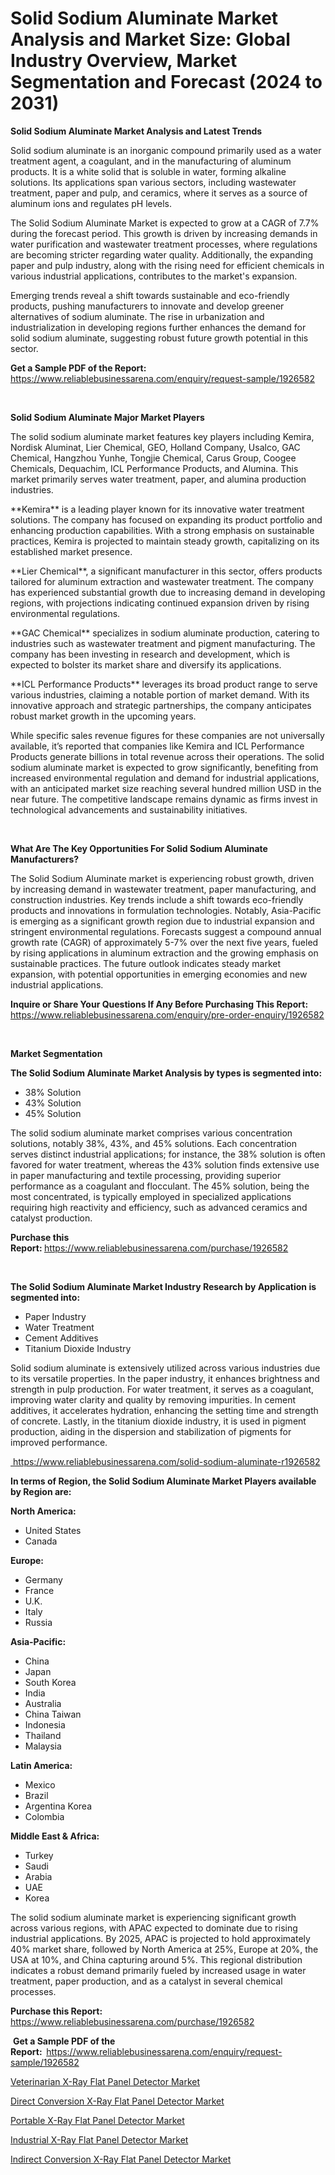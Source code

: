 <p><h1>Solid Sodium Aluminate Market Analysis and Market Size: Global Industry Overview, Market Segmentation and Forecast (2024 to 2031)</h1></p><p><strong>Solid Sodium Aluminate Market Analysis and Latest Trends</strong></p>
<p><p>Solid sodium aluminate is an inorganic compound primarily used as a water treatment agent, a coagulant, and in the manufacturing of aluminum products. It is a white solid that is soluble in water, forming alkaline solutions. Its applications span various sectors, including wastewater treatment, paper and pulp, and ceramics, where it serves as a source of aluminum ions and regulates pH levels.</p><p>The Solid Sodium Aluminate Market is expected to grow at a CAGR of 7.7% during the forecast period. This growth is driven by increasing demands in water purification and wastewater treatment processes, where regulations are becoming stricter regarding water quality. Additionally, the expanding paper and pulp industry, along with the rising need for efficient chemicals in various industrial applications, contributes to the market's expansion. </p><p>Emerging trends reveal a shift towards sustainable and eco-friendly products, pushing manufacturers to innovate and develop greener alternatives of sodium aluminate. The rise in urbanization and industrialization in developing regions further enhances the demand for solid sodium aluminate, suggesting robust future growth potential in this sector.</p></p>
<p><strong>Get a Sample PDF of the Report:&nbsp;</strong> <a href="https://www.reliablebusinessarena.com/enquiry/request-sample/1926582?utm_campaign=1730&utm_medium=2&utm_source=Github&utm_content=ia&utm_term=25102024&utm_id=solid-sodium-aluminate">https://www.reliablebusinessarena.com/enquiry/request-sample/1926582</a></p>
<p>&nbsp;</p>
<p><strong>Solid Sodium Aluminate Major Market Players</strong></p>
<p><p>The solid sodium aluminate market features key players including Kemira, Nordisk Aluminat, Lier Chemical, GEO, Holland Company, Usalco, GAC Chemical, Hangzhou Yunhe, Tongjie Chemical, Carus Group, Coogee Chemicals, Dequachim, ICL Performance Products, and Alumina. This market primarily serves water treatment, paper, and alumina production industries.</p><p>**Kemira** is a leading player known for its innovative water treatment solutions. The company has focused on expanding its product portfolio and enhancing production capabilities. With a strong emphasis on sustainable practices, Kemira is projected to maintain steady growth, capitalizing on its established market presence.</p><p>**Lier Chemical**, a significant manufacturer in this sector, offers products tailored for aluminum extraction and wastewater treatment. The company has experienced substantial growth due to increasing demand in developing regions, with projections indicating continued expansion driven by rising environmental regulations.</p><p>**GAC Chemical** specializes in sodium aluminate production, catering to industries such as wastewater treatment and pigment manufacturing. The company has been investing in research and development, which is expected to bolster its market share and diversify its applications.</p><p>**ICL Performance Products** leverages its broad product range to serve various industries, claiming a notable portion of market demand. With its innovative approach and strategic partnerships, the company anticipates robust market growth in the upcoming years.</p><p>While specific sales revenue figures for these companies are not universally available, it’s reported that companies like Kemira and ICL Performance Products generate billions in total revenue across their operations. The solid sodium aluminate market is expected to grow significantly, benefiting from increased environmental regulation and demand for industrial applications, with an anticipated market size reaching several hundred million USD in the near future. The competitive landscape remains dynamic as firms invest in technological advancements and sustainability initiatives.</p></p>
<p>&nbsp;</p>
<p><strong>What Are The Key Opportunities For Solid Sodium Aluminate Manufacturers?</strong></p>
<p><p>The Solid Sodium Aluminate market is experiencing robust growth, driven by increasing demand in wastewater treatment, paper manufacturing, and construction industries. Key trends include a shift towards eco-friendly products and innovations in formulation technologies. Notably, Asia-Pacific is emerging as a significant growth region due to industrial expansion and stringent environmental regulations. Forecasts suggest a compound annual growth rate (CAGR) of approximately 5-7% over the next five years, fueled by rising applications in aluminum extraction and the growing emphasis on sustainable practices. The future outlook indicates steady market expansion, with potential opportunities in emerging economies and new industrial applications.</p></p>
<p><strong>Inquire or Share Your Questions If Any Before Purchasing This Report:</strong> <a href="https://www.reliablebusinessarena.com/enquiry/pre-order-enquiry/1926582?utm_campaign=1730&utm_medium=2&utm_source=Github&utm_content=ia&utm_term=25102024&utm_id=solid-sodium-aluminate">https://www.reliablebusinessarena.com/enquiry/pre-order-enquiry/1926582</a></p>
<p>&nbsp;</p>
<p><strong>Market Segmentation</strong></p>
<p><strong>The Solid Sodium Aluminate Market Analysis by types is segmented into:</strong></p>
<p><ul><li>38% Solution</li><li>43% Solution</li><li>45% Solution</li></ul></p>
<p><p>The solid sodium aluminate market comprises various concentration solutions, notably 38%, 43%, and 45% solutions. Each concentration serves distinct industrial applications; for instance, the 38% solution is often favored for water treatment, whereas the 43% solution finds extensive use in paper manufacturing and textile processing, providing superior performance as a coagulant and flocculant. The 45% solution, being the most concentrated, is typically employed in specialized applications requiring high reactivity and efficiency, such as advanced ceramics and catalyst production.</p></p>
<p><strong>Purchase this Report:&nbsp;</strong><a href="https://www.reliablebusinessarena.com/purchase/1926582?utm_campaign=1730&utm_medium=2&utm_source=Github&utm_content=ia&utm_term=25102024&utm_id=solid-sodium-aluminate">https://www.reliablebusinessarena.com/purchase/1926582</a></p>
<p>&nbsp;</p>
<p><strong>The Solid Sodium Aluminate Market Industry Research by Application is segmented into:</strong></p>
<p><ul><li>Paper Industry</li><li>Water Treatment</li><li>Cement Additives</li><li>Titanium Dioxide Industry</li></ul></p>
<p><p>Solid sodium aluminate is extensively utilized across various industries due to its versatile properties. In the paper industry, it enhances brightness and strength in pulp production. For water treatment, it serves as a coagulant, improving water clarity and quality by removing impurities. In cement additives, it accelerates hydration, enhancing the setting time and strength of concrete. Lastly, in the titanium dioxide industry, it is used in pigment production, aiding in the dispersion and stabilization of pigments for improved performance.</p></p>
<p><a href="https://www.reliablebusinessarena.com/solid-sodium-aluminate-r1926582?utm_campaign=1730&utm_medium=2&utm_source=Github&utm_content=ia&utm_term=25102024&utm_id=solid-sodium-aluminate">&nbsp;https://www.reliablebusinessarena.com/solid-sodium-aluminate-r1926582</a></p>
<p><strong>In terms of Region, the Solid Sodium Aluminate Market Players available by Region are:</strong></p>
<p>
    <p> <strong> North America: </strong>
        <ul>
            <li>United States</li>
            <li>Canada</li>
        </ul>
        </p> 
    <p> <strong> Europe: </strong>
        <ul>
            <li>Germany</li>
            <li>France</li>
            <li>U.K.</li>
            <li>Italy</li>
            <li>Russia</li>
        </ul>
        </p> 
    <p> <strong> Asia-Pacific: </strong>
        <ul>
            <li>China</li>
            <li>Japan</li>
            <li>South Korea</li>
            <li>India</li>
            <li>Australia</li>
            <li>China Taiwan</li>
            <li>Indonesia</li>
            <li>Thailand</li>
            <li>Malaysia</li>
        </ul>
        </p> 
    <p> <strong> Latin America: </strong>
        <ul>
            <li>Mexico</li>
            <li>Brazil</li>
            <li>Argentina Korea</li>
            <li>Colombia</li>
        </ul>
        </p> 
    <p> <strong> Middle East & Africa: </strong>
        <ul>
            <li>Turkey</li>
            <li>Saudi</li>
            <li>Arabia</li>
            <li>UAE</li>
            <li>Korea</li>
        </ul>
    </p>
    </p>
<p><p>The solid sodium aluminate market is experiencing significant growth across various regions, with APAC expected to dominate due to rising industrial applications. By 2025, APAC is projected to hold approximately 40% market share, followed by North America at 25%, Europe at 20%, the USA at 10%, and China capturing around 5%. This regional distribution indicates a robust demand primarily fueled by increased usage in water treatment, paper production, and as a catalyst in several chemical processes.</p></p>
<p><strong>Purchase this Report: </strong><a href="https://www.reliablebusinessarena.com/purchase/1926582?utm_campaign=1730&utm_medium=2&utm_source=Github&utm_content=ia&utm_term=25102024&utm_id=solid-sodium-aluminate">https://www.reliablebusinessarena.com/purchase/1926582</a></p>
<p>&nbsp;<strong>Get a Sample PDF of the Report:&nbsp;&nbsp;</strong><a href="https://www.reliablebusinessarena.com/enquiry/request-sample/1926582?utm_campaign=1730&utm_medium=2&utm_source=Github&utm_content=ia&utm_term=25102024&utm_id=solid-sodium-aluminate">https://www.reliablebusinessarena.com/enquiry/request-sample/1926582</a></p>
<p><strong></strong></p>
<p><p><a href="https://www.linkedin.com/pulse/exploring-veterinarian-x-ray-flat-panel-detector-market-rvo9f?utm_campaign=1730&utm_medium=2&utm_source=Github&utm_content=ia&utm_term=25102024&utm_id=solid-sodium-aluminate">Veterinarian X-Ray Flat Panel Detector Market</a></p><p><a href="https://www.linkedin.com/pulse/direct-conversion-x-ray-flat-panel-detector-ecosystem-mapping-ayuve?utm_campaign=1730&utm_medium=2&utm_source=Github&utm_content=ia&utm_term=25102024&utm_id=solid-sodium-aluminate">Direct Conversion X-Ray Flat Panel Detector Market</a></p><p><a href="https://www.linkedin.com/pulse/influencing-factors-portable-x-ray-flat-panel-detector-mfcoe?utm_campaign=1730&utm_medium=2&utm_source=Github&utm_content=ia&utm_term=25102024&utm_id=solid-sodium-aluminate">Portable X-Ray Flat Panel Detector Market</a></p><p><a href="https://www.linkedin.com/pulse/trends-global-industrial-x-ray-flat-panel-detector-sawoe?utm_campaign=1730&utm_medium=2&utm_source=Github&utm_content=ia&utm_term=25102024&utm_id=solid-sodium-aluminate">Industrial X-Ray Flat Panel Detector Market</a></p><p><a href="https://www.linkedin.com/pulse/strategic-insights-global-indirect-conversion-x-ray-flat-panel-jcude?utm_campaign=1730&utm_medium=2&utm_source=Github&utm_content=ia&utm_term=25102024&utm_id=solid-sodium-aluminate">Indirect Conversion X-Ray Flat Panel Detector Market</a></p></p>